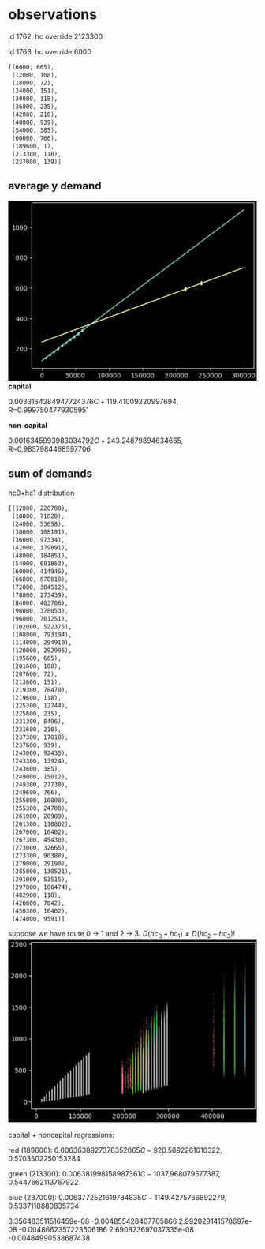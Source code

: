 

# observations
id 1762, hc override 2123300

id 1763, hc override 6000
```
[(6000, 665),
 (12000, 108),
 (18000, 72),
 (24000, 151),
 (30000, 118),
 (36000, 235),
 (42000, 210),
 (48000, 939),
 (54000, 385),
 (60000, 766),
 (189600, 1),
 (213300, 118),
 (237000, 139)]
 ```

## average y demand
![demand](img/avg_demand.png)
**capital**

$0.0033164284947724376C + 119.41009220997694$, R=0.9997504779305951

**non-capital**

$0.0016345993983034792C + 243.24879894634665$, R=0.9857984468597706

## sum of demands

hc0+hc1 distribution
```
[(12000, 220780),
 (18000, 71820),
 (24000, 53658),
 (30000, 108191),
 (36000, 97334),
 (42000, 179891),
 (48000, 184851),
 (54000, 681853),
 (60000, 414945),
 (66000, 678018),
 (72000, 304512),
 (78000, 273439),
 (84000, 403706),
 (90000, 378053),
 (96000, 701251),
 (102000, 522375),
 (108000, 793194),
 (114000, 294910),
 (120000, 292995),
 (195600, 665),
 (201600, 108),
 (207600, 72),
 (213600, 151),
 (219300, 78470),
 (219600, 118),
 (225300, 12744),
 (225600, 235),
 (231300, 8496),
 (231600, 210),
 (237300, 17818),
 (237600, 939),
 (243000, 92435),
 (243300, 13924),
 (243600, 385),
 (249000, 15012),
 (249300, 27730),
 (249600, 766),
 (255000, 10008),
 (255300, 24780),
 (261000, 20989),
 (261300, 110802),
 (267000, 16402),
 (267300, 45430),
 (273000, 32665),
 (273300, 90388),
 (279000, 29190),
 (285000, 130521),
 (291000, 53515),
 (297000, 106474),
 (402900, 118),
 (426600, 7042),
 (450300, 16402),
 (474000, 9591)]
 ```

suppose we have route 0 -> 1 and 2 -> 3: $D(hc_0 + hc_1) \neq D(hc_2 + hc_3)$!
![demand](img/sum_hc.png)

capital + noncapital regressions:

red (189600): $0.0063638927378352065C-920.5892261010322$, 0.5703502250153284

green (213300): $0.006381998158987361C-1037.968079577387$, 0.5447662113767922

blue (237000): $0.0063772521619784835C-1149.4275766892279$, 0.5337118880835734

3.356483511516459e-08 -0.004855428407705866
2.992029141578697e-08 -0.0048662357223506186
2.690823697037335e-08 -0.00484990538687438